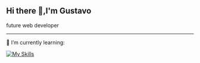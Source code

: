 ## Hi there 👋,I'm Gustavo
future web developer
<hr></hr>
🌱 I’m currently learning:

[![My Skills](https://skillicons.dev/icons?i=js,html,css,ts,linux)](https://skillicons.dev)

<!--


- 🔭 I’m currently working on ...
- 
- 👯 I’m looking to collaborate on ...
- 🤔 I’m looking for help with ...
- 💬 Ask me about ...
- 📫 How to reach me: ...
- 😄 Pronouns: ...
- ⚡ Fun fact: ...
-->
